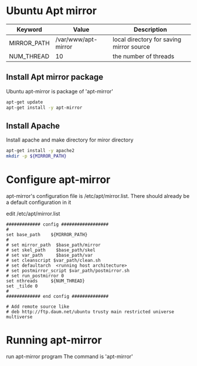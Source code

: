 # Ubuntu Apt mirror

Keyword     | Value         | Description
----        | ----          | ----
MIRROR_PATH | /var/www/apt-mirror   | local directory for saving mirror source
NUM_THREAD  | 10            | the number of threads

## Install Apt mirror package

Ubuntu apt-mirror is package of 'apt-mirror'

~~~bash
apt-get update
apt-get install -y apt-mirror
~~~

## Install Apache

Install apache and make directory for miror directory

~~~bash
apt-get install -y apache2
mkdir -p ${MIRROR_PATH}
~~~

# Configure apt-mirror

apt-mirror's configuration file is /etc/apt/mirror.list. There should already be a default configuration in it

edit /etc/apt/mirror.list

~~~text
############# config ##################
#
set base_path    ${MIRROR_PATH}
#
# set mirror_path  $base_path/mirror
# set skel_path    $base_path/skel
# set var_path     $base_path/var
# set cleanscript $var_path/clean.sh
# set defaultarch  <running host architecture>
# set postmirror_script $var_path/postmirror.sh
# set run_postmirror 0
set nthreads     ${NUM_THREAD}
set _tilde 0
#
############# end config ##############

# Add remote source like
# deb http://ftp.daum.net/ubuntu trusty main restricted universe multiverse
~~~

# Running apt-mirror

run apt-mirror program
The command is 'apt-mirror'
